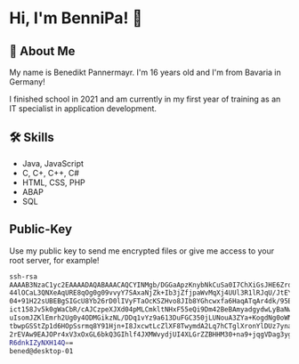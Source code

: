 
# Hi, I'm BenniPa! 👋


## 🚀 About Me
My name is Benedikt Pannermayr. I'm 16 years old and I'm from Bavaria in Germany!

I finished school in 2021 and am currently in my first year of training as an IT specialist in application development.
## 🛠 Skills
 - Java, JavaScript
 - C, C+, C++, C#
 - HTML, CSS, PHP
 - ABAP
 - SQL


## Public-Key

Use my public key to send me encrypted files or give me access to your root server, for example! 

```bash
ssh-rsa 
AAAAB3NzaC1yc2EAAAADAQABAAACAQCYINMgb/DGGaApzKnybNkCuSa0I7ChXiGsJHE6ZrqtT8B4MC03S5oNXt84OGZKN3xKZoA8
44lOCaL3QNXeAqURE8qOg0g09vvyY7SAxaNjZk+Ib3jZfjpaWvMqXj4UUl3R1lRJqU/JtEY+IlszHMSbonkn4n+yfcU/W357TMVI
04+91H22sUBEBgSIGcU8Yb26rD0lIVyFTaOcKSZHvo8JIb8YGhcwxfa6HaqATqAr4dk/95ByvR5QtJTWRV7vgvwKdo8QrqFJl/m6
ict158Jv5k0gWaCbR/cAJCzpeXJXd04pMLCmkltNHxF55eQi9Dm42BeBAmyadgydwLyBaNwmZPU1ovibWwb0+5gNGiNyF5zU3lC3
uIsomJZKlEmrh2Ug0y4ODMGikzNL/DDq1vYz9a613DuFGC350jLUNouA3ZYa+KogdNg0oWN78+/LS4nIZedSaB1V5yrGuoztN4BV
tbwpGSStZp1d6HOpSsrmq8Y91Hjn+I8JxcwtLcZlXF8TwymdA2Lq7hCTglXronYlDUz7ynaCDIV7YVYP/1b31VJlbIgN8yIs13L1
2rEVAw9EAJOPr4xV3xOxGL6bkQ3GIhlf4JXMWvydjUI4XLGrZZBHHM30+na9+jqgVDag3yg6vrQcM9gyWE2a8AHWMHgZlzxKBm3+
R6dnkIZyNXH14Q== 
bened@desktop-01
```
    
